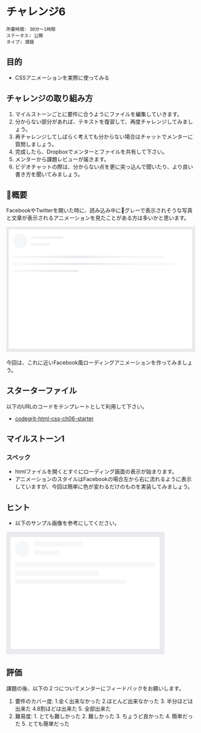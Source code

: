 # チャレンジ6

```
所要時間: 30分〜1時間
ステータス: 公開
タイプ: 課題
```

## 目的

- CSSアニメーションを実際に使ってみる

## チャレンジの取り組み方

1. マイルストーンごとに要件に合うようにファイルを編集していきます。
2. 分からない部分があれば、テキストを復習して、再度チャレンジしてみましょう。
3. 再チャレンジしてしばらく考えても分からない場合はチャットでメンターに質問しましょう。
4. 完成したら、Dropboxでメンターとファイルを共有して下さい。
5. メンターから課題レビューが届きます。
6. ビデオチャットの際は、分からない点を更に突っ込んで聞いたり、より良い書き方を聞いてみましょう。

## 概要

FacebookやTwitterを開いた時に、読み込み中にグレーで表示されそうな写真と文章が表示されるアニメーションを見たことがある方は多いかと思います。

![Facebookローディング](./images/fb_loading.gif)

今回は、これに近いFacebook風ローディングアニメーションを作ってみましょう。

## スターターファイル

以下のURLのコードをテンプレートとして利用して下さい。

- [codegrit-html-css-ch06-starter](https://github.com/codegrit-jp-students/codegrit-html-css-ch06-starter)

## マイルストーン1

### スペック

- htmlファイルを開くとすぐにローディング画面の表示が始まります。
- アニメーションのスタイルはFacebookの場合左から右に流れるように表示していますが、今回は簡単に色が変わるだけのものを実装してみましょう。

## ヒント

- 以下のサンプル画像を参考にしてください。

![完成形サンプル](./images/placeholder-animation-sample.gif)


## 評価

課題の後、以下の２つについてメンターにフィードバックをお願いします。

1. 要件のカバー度: 1.全く出来なかった 2.ほとんど出来なかった 3. 半分ほどは出来た 4.8割ほどは出来た 5. 全部出来た
2. 難易度: 1. とても難しかった 2. 難しかった 3. ちょうど良かった 4. 簡単だった 5. とても簡単だった
